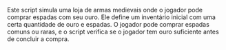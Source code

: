 Este script simula uma loja de armas medievais onde o jogador pode comprar espadas com seu ouro. Ele define um inventário inicial com uma certa quantidade de ouro e espadas. O jogador pode comprar espadas comuns ou raras, e o script verifica se o jogador tem ouro suficiente antes de concluir a compra.
